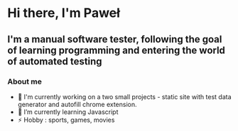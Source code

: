 # Hi there, I'm Paweł

## I'm a manual software tester, following the goal of learning programming and entering the world of automated testing

### About me 

- 🔭 I'm currently working on a two small projects - static site with test data generator and autofill chrome extension.
- 🌱 I’m currently learning Javascript 
- ⚡ Hobby : sports, games, movies

<!--
**Pawel-Albert/Pawel-Albert** is a ✨ _special_ ✨ repository because its `README.md` (this file) appears on your GitHub profile.

Here are some ideas to get you started:

- 🔭 I’m currently working on ...
- 🌱 I’m currently learning ...
- 👯 I’m looking to collaborate on ...
- 🤔 I’m looking for help with ...
- 💬 Ask me about ...
- 📫 How to reach me: ...

-->
